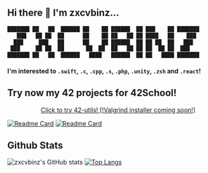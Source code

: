 ## Hi there 👋 I'm zxcvbinz...
```bash
███████ ██   ██  ██████ ██    ██ ██████  ██ ███    ██ ███████ 
   ███   ██ ██  ██      ██    ██ ██   ██ ██ ████   ██    ███  
  ███     ███   ██      ██    ██ ██████  ██ ██ ██  ██   ███   
 ███     ██ ██  ██       ██  ██  ██   ██ ██ ██  ██ ██  ███    
███████ ██   ██  ██████   ████   ██████  ██ ██   ████ ███████                                  
```    
#### I'm interested to `.swift`,  `.c`,   `.cpp`,   `.s`,   `.php`,   `.unity`,   `.zsh` and `.react`!                     
<!--## 42Ecole Stats
[![jaeskim's 42 stats](https://badge42.herokuapp.com/api/stats/dlanotte)](https://github.com/JaeSeoKim/badge42) -->

## Try now my 42 projects for 42School!
<a href="https://github.com/zxcvbinz/42-utils"><p align="center">
	Click to try 42-utils! [!Valgrind installer coming soon!]
</p></a>

[![Readme Card](https://github-readme-stats.vercel.app/api/pin/?username=zxcvbinz&repo=42-utils&theme=radical)](https://github.com/zxcvbinz/42-utils)
[![Readme Card](https://github-readme-stats.vercel.app/api/pin/?username=zxcvbinz&repo=42cursus&theme=radical)](https://github.com/zxcvbinz/42cursus)

## Github Stats
![zxcvbinz's GitHub stats](https://github-readme-stats.vercel.app/api?username=zxcvbinz&show_icons=true&theme=radical)
[![Top Langs](https://github-readme-stats.vercel.app/api/top-langs/?username=zxcvbinz&layout=compact&theme=radical&langs_count=15)](https://github.com/zxcvbinz)
